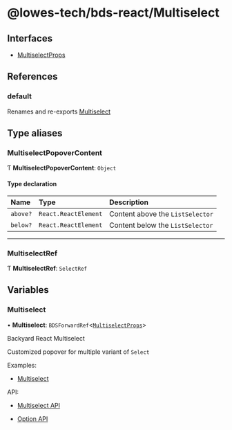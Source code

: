 # @lowes-tech/bds-react/Multiselect

## Interfaces

- [MultiselectProps](interfaces/MultiselectProps.md)

## References

### default

Renames and re-exports [Multiselect](README.md#multiselect)

## Type aliases

### MultiselectPopoverContent

Ƭ **MultiselectPopoverContent**: `Object`

#### Type declaration

| Name | Type | Description |
| :------ | :------ | :------ |
| `above?` | `React.ReactElement` | Content above the `ListSelector` |
| `below?` | `React.ReactElement` | Content below the `ListSelector` |

___

### MultiselectRef

Ƭ **MultiselectRef**: `SelectRef`

## Variables

### Multiselect

• **Multiselect**: `BDSForwardRef`<[`MultiselectProps`](interfaces/MultiselectProps.md)\>

Backyard React Multiselect

Customized popover for multiple variant of `Select`

Examples:

- [Multiselect](https://dev.carbon.gcp.lowes.com/bds/documentation/Components/Multiselect)

API:

- [Multiselect API](https://dev.carbon.gcp.lowes.com/bds/documentation/ComponentsAPI/Multiselect)

- [Option API](https://dev.carbon.gcp.lowes.com/bds/documentation/ComponentsAPI/Option)

